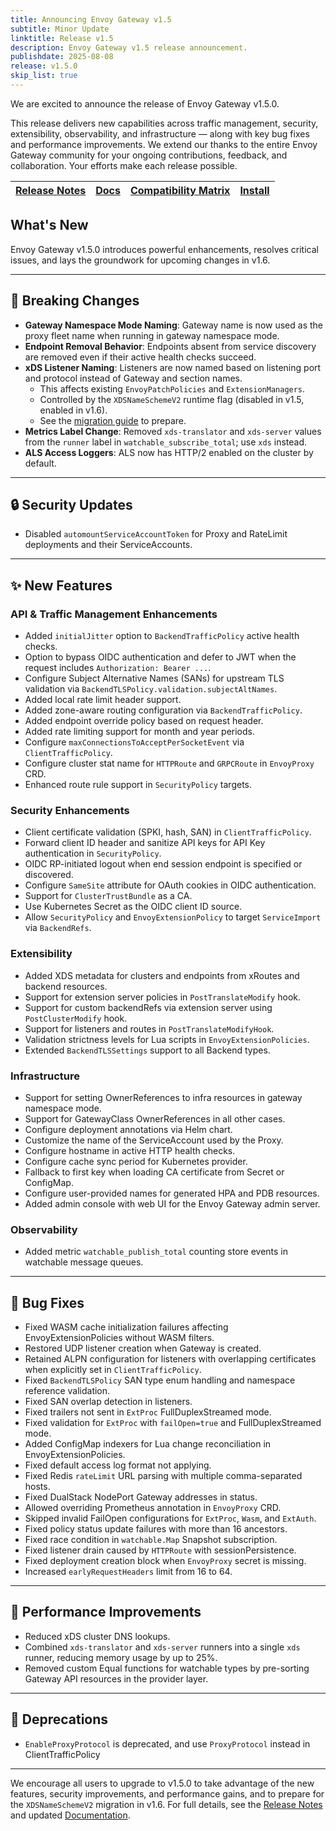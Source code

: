 ```yaml
---
title: Announcing Envoy Gateway v1.5
subtitle: Minor Update
linktitle: Release v1.5
description: Envoy Gateway v1.5 release announcement.
publishdate: 2025-08-08
release: v1.5.0
skip_list: true
---
```


We are excited to announce the release of Envoy Gateway v1.5.0.

This release delivers new capabilities across traffic management, security, extensibility, observability, and infrastructure — along with key bug fixes and performance improvements. We extend our thanks to the entire Envoy Gateway community for your ongoing contributions, feedback, and collaboration. Your efforts make each release possible.

| [Release Notes][] | [Docs][docs] | [Compatibility Matrix][matrix] | [Install][] |
|-------------------|--------------|--------------------------------|--------------|

## What's New

Envoy Gateway v1.5.0 introduces powerful enhancements, resolves critical issues, and lays the groundwork for upcoming changes in v1.6.

---

## 🚨 Breaking Changes

- **Gateway Namespace Mode Naming**: Gateway name is now used as the proxy fleet name when running in gateway namespace mode.
- **Endpoint Removal Behavior**: Endpoints absent from service discovery are removed even if their active health checks succeed.
- **xDS Listener Naming**: Listeners are now named based on listening port and protocol instead of Gateway and section names.  
  - This affects existing `EnvoyPatchPolicies` and `ExtensionManagers`.  
  - Controlled by the `XDSNameSchemeV2` runtime flag (disabled in v1.5, enabled in v1.6).  
  - See the [migration guide](https://gateway.envoyproxy.io/tasks/extensibility/envoy-patch-policy/#xds-name-scheme-v2) to prepare.
- **Metrics Label Change**: Removed `xds-translator` and `xds-server` values from the `runner` label in `watchable_subscribe_total`; use `xds` instead.
- **ALS Access Loggers**: ALS now has HTTP/2 enabled on the cluster by default.

---

## 🔒 Security Updates

- Disabled `automountServiceAccountToken` for Proxy and RateLimit deployments and their ServiceAccounts.

---

## ✨ New Features

### API & Traffic Management Enhancements

- Added `initialJitter` option to `BackendTrafficPolicy` active health checks.
- Option to bypass OIDC authentication and defer to JWT when the request includes `Authorization: Bearer ...`.
- Configure Subject Alternative Names (SANs) for upstream TLS validation via `BackendTLSPolicy.validation.subjectAltNames`.
- Added local rate limit header support.
- Added zone-aware routing configuration via `BackendTrafficPolicy`.
- Added endpoint override policy based on request header.
- Added rate limiting support for month and year periods.
- Configure `maxConnectionsToAcceptPerSocketEvent` via `ClientTrafficPolicy`.
- Configure cluster stat name for `HTTPRoute` and `GRPCRoute` in `EnvoyProxy` CRD.
- Enhanced route rule support in `SecurityPolicy` targets.

### Security Enhancements

- Client certificate validation (SPKI, hash, SAN) in `ClientTrafficPolicy`.
- Forward client ID header and sanitize API keys for API Key authentication in `SecurityPolicy`.
- OIDC RP-initiated logout when end session endpoint is specified or discovered.
- Configure `SameSite` attribute for OAuth cookies in OIDC authentication.
- Support for `ClusterTrustBundle` as a CA.
- Use Kubernetes Secret as the OIDC client ID source.
- Allow `SecurityPolicy` and `EnvoyExtensionPolicy` to target `ServiceImport` via `BackendRefs`.

### Extensibility

- Added XDS metadata for clusters and endpoints from xRoutes and backend resources.
- Support for extension server policies in `PostTranslateModify` hook.
- Support for custom backendRefs via extension server using `PostClusterModify` hook.
- Support for listeners and routes in `PostTranslateModifyHook`.
- Validation strictness levels for Lua scripts in `EnvoyExtensionPolicies`.
- Extended `BackendTLSSettings` support to all Backend types.

### Infrastructure

- Support for setting OwnerReferences to infra resources in gateway namespace mode.
- Support for GatewayClass OwnerReferences in all other cases.
- Configure deployment annotations via Helm chart.
- Customize the name of the ServiceAccount used by the Proxy.
- Configure hostname in active HTTP health checks.
- Configure cache sync period for Kubernetes provider.
- Fallback to first key when loading CA certificate from Secret or ConfigMap.
- Configure user-provided names for generated HPA and PDB resources.
- Added admin console with web UI for the Envoy Gateway admin server.

### Observability

- Added metric `watchable_publish_total` counting store events in watchable message queues.

---

## 🐞 Bug Fixes

- Fixed WASM cache initialization failures affecting EnvoyExtensionPolicies without WASM filters.
- Restored UDP listener creation when Gateway is created.
- Retained ALPN configuration for listeners with overlapping certificates when explicitly set in `ClientTrafficPolicy`.
- Fixed `BackendTLSPolicy` SAN type enum handling and namespace reference validation.
- Fixed SAN overlap detection in listeners.
- Fixed trailers not sent in `ExtProc` FullDuplexStreamed mode.
- Fixed validation for `ExtProc` with `failOpen=true` and FullDuplexStreamed mode.
- Added ConfigMap indexers for Lua change reconciliation in EnvoyExtensionPolicies.
- Fixed default access log format not applying.
- Fixed Redis `rateLimit` URL parsing with multiple comma-separated hosts.
- Fixed DualStack NodePort Gateway addresses in status.
- Allowed overriding Prometheus annotation in `EnvoyProxy` CRD.
- Skipped invalid FailOpen configurations for `ExtProc`, `Wasm`, and `ExtAuth`.
- Fixed policy status update failures with more than 16 ancestors.
- Fixed race condition in `watchable.Map` Snapshot subscription.
- Fixed listener drain caused by `HTTPRoute` with sessionPersistence.
- Fixed deployment creation block when `EnvoyProxy` secret is missing.
- Increased `earlyRequestHeaders` limit from 16 to 64.

---

## 🚀 Performance Improvements

- Reduced xDS cluster DNS lookups.
- Combined `xds-translator` and `xds-server` runners into a single `xds` runner, reducing memory usage by up to 25%.
- Removed custom Equal functions for watchable types by pre-sorting Gateway API resources in the provider layer.

---

## 🛑 Deprecations

- `EnableProxyProtocol` is deprecated, and use `ProxyProtocol` instead in ClientTrafficPolicy

---

We encourage all users to upgrade to v1.5.0 to take advantage of the new features, security improvements, and performance gains, and to prepare for the `XDSNameSchemeV2` migration in v1.6. For full details, see the [Release Notes][] and updated [Documentation][docs].

[Release Notes]: ./notes/v1.5
[docs]: https://gateway.envoyproxy.io
[matrix]: https://gateway.envoyproxy.io/news/releases/matrix/
[Install]: https://gateway.envoyproxy.io/docs/tasks/quickstart/